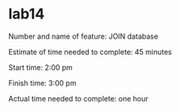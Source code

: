 # lab14
Number and name of feature: JOIN database

Estimate of time needed to complete: 45 minutes

Start time: 2:00 pm 

Finish time: 3:00 pm

Actual time needed to complete: one hour